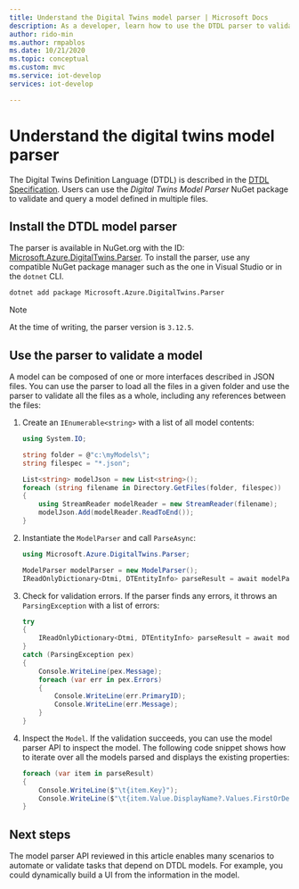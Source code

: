 ```yaml
---
title: Understand the Digital Twins model parser | Microsoft Docs
description: As a developer, learn how to use the DTDL parser to validate models.
author: rido-min
ms.author: rmpablos
ms.date: 10/21/2020
ms.topic: conceptual
ms.custom: mvc
ms.service: iot-develop
services: iot-develop

---
```


# Understand the digital twins model parser

The Digital Twins Definition Language (DTDL) is described in the [DTDL Specification](https://github.com/Azure/opendigitaltwins-dtdl). Users can use the _Digital Twins Model Parser_ NuGet package to validate and query a model defined in multiple files.

## Install the DTDL model parser

The parser is available in NuGet.org with the ID: [Microsoft.Azure.DigitalTwins.Parser](https://www.nuget.org/packages/Microsoft.Azure.DigitalTwins.Parser). To install the parser, use any compatible NuGet package manager such as the one in Visual Studio or in the `dotnet` CLI.

```bash
dotnet add package Microsoft.Azure.DigitalTwins.Parser
```

> [!NOTE]
> At the time of writing, the parser version is `3.12.5`.

## Use the parser to validate a model

A model can be composed of one or more interfaces described in JSON files. You can use the parser to load all the files in a given folder and use the parser to validate all the files as a whole, including any references between the files:

1. Create an `IEnumerable<string>` with a list of all model contents:

    ```csharp
    using System.IO;

    string folder = @"c:\myModels\";
    string filespec = "*.json";

    List<string> modelJson = new List<string>();
    foreach (string filename in Directory.GetFiles(folder, filespec))
    {
        using StreamReader modelReader = new StreamReader(filename);
        modelJson.Add(modelReader.ReadToEnd());
    }
    ```

1. Instantiate the `ModelParser` and call `ParseAsync`:

    ```csharp
    using Microsoft.Azure.DigitalTwins.Parser;

    ModelParser modelParser = new ModelParser();
    IReadOnlyDictionary<Dtmi, DTEntityInfo> parseResult = await modelParser.ParseAsync(modelJson);
    ```

1. Check for validation errors. If the parser finds any errors, it throws an `ParsingException` with a list of errors:

    ```csharp
    try
    {
        IReadOnlyDictionary<Dtmi, DTEntityInfo> parseResult = await modelParser.ParseAsync(modelJson);
    }
    catch (ParsingException pex)
    {
        Console.WriteLine(pex.Message);
        foreach (var err in pex.Errors)
        {
            Console.WriteLine(err.PrimaryID);
            Console.WriteLine(err.Message);
        }
    }
    ```

1. Inspect the `Model`. If the validation succeeds, you can use the model parser API to inspect the model. The following code snippet shows how to iterate over all the models parsed and displays the existing properties:

    ```csharp
    foreach (var item in parseResult)
    {
        Console.WriteLine($"\t{item.Key}");
        Console.WriteLine($"\t{item.Value.DisplayName?.Values.FirstOrDefault()}");
    }
    ```

## Next steps

The model parser API reviewed in this article enables many scenarios to automate or validate tasks that depend on DTDL models. For example, you could dynamically build a UI from the information in the model.
